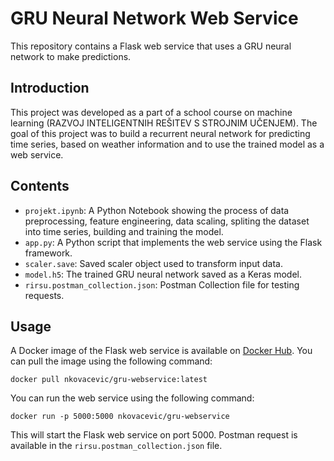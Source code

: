 # GRU Neural Network Web Service

This repository contains a Flask web service that uses a GRU neural network to make predictions.

## Introduction

This project was developed as a part of a school course on machine learning (RAZVOJ INTELIGENTNIH REŠITEV S STROJNIM UČENJEM). The goal of this project was to build a recurrent neural network for predicting time series, based on weather information and to use the trained model as a web service.

## Contents

- `projekt.ipynb`: A Python Notebook showing the process of data preprocessing, feature engineering, data scaling, spliting the dataset into time series, building and training the model.
- `app.py`: A Python script that implements the web service using the Flask framework.
- `scaler.save`: Saved scaler object used to transform input data.
- `model.h5`: The trained GRU neural network saved as a Keras model.
- `rirsu.postman_collection.json`: Postman Collection file for testing requests.

## Usage

A Docker image of the Flask web service is available on [Docker Hub](https://hub.docker.com/repository/docker/nkovacevic/gru-webservice/general). You can pull the image using the following command:

`docker pull nkovacevic/gru-webservice:latest`

You can run the web service using the following command: 

`docker run -p 5000:5000 nkovacevic/gru-webservice`

This will start the Flask web service on port 5000. Postman request is available in the `rirsu.postman_collection.json` file.
